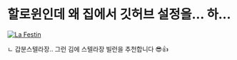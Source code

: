 # 할로윈인데 왜 집에서 깃허브 설정을... 하...

[![La Festin](https://img.youtube.com/vi/beamS4GZ5T8/0.jpg)](https://youtu.be/beamS4GZ5T8?list=RDbeamS4GZ5T8) 

ㄴ 갑분스텔라장.. 그런 김에 스텔라장 빌런을 추천합니다 😎👍
